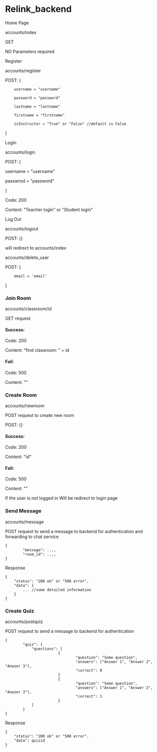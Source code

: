 # Relink_backend

Home Page

accounts/index

GET

NO Parameters required



Register

accounts/register

POST: {

        username = "username"
        
        password = "password"
        
        lastname = "lastname"
        
        firstname = "firstname"
        
        isInstructor = "True" or "False" //default is False
        
}


Login

accounts/login

POST: {

   username = "username"
   
   passwrod = "password"
   
}

Code: 200

Content: "Teacher login" or "Student login"


Log Out

accounts/logout

POST: {}

will redirect to accounts/index



accounts/delete_user

POST: {

        email = 'email'

}



### Join Room

accounts/classroom/id

GET request

#### Success:

Code:  200

Content: "find classroom: " + id

#### Fail:

Code: 500

Content: ""



### Create Room

accounts/newroom

POST request to create new room

POST: {}

#### Success:

Code:  200

Content: "id"

#### Fail:

Code: 500

Content: ""

If the user is not logged in
Will be redirect to login page


### Send Message

accounts/message

POST request to send a message to backend for authentication and forwarding to chat service

```
{
        "message": ...,
        "room_id": ...,
}

```
Response
```
{
    "status": "200 ok" or "500 error",
    "data": {
        ... //some detailed information
    }
}
```

### Create Quiz

accounts/postquiz

POST request to send a message to backend for authentication

```
{
        "quiz": {
	        "questions": [
                        {
                                "question": "Some question",
                                "answers": ["Answer 1", "Answer 2", "Anwser 3"],
                                "correct": 0
                        }
                        {
                                "question": "Some question",
                                "answers": ["Answer 1", "Answer 2", "Anwser 3"],
                                "correct": 1
                        }
	        ]
        }
}

```

Response
```
{
    "status": "200 ok" or "500 error",
    "data": quizid
}
```
